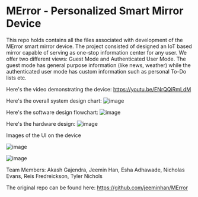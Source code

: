 # MError - Personalized Smart Mirror Device

This repo holds contains all the files associated with development of the MError smart mirror device.
The project consisted of designed an IoT based mirror capable of serving as one-stop information center for any user. We offer two different views: Guest Mode and Authenticated User Mode. The guest mode has general purpose information (like news, weather) while the authenticated user mode has custom information such as personal To-Do lists etc.

Here's the video demonstrating the device: https://youtu.be/ENrQQiRmLdM

Here's the overall system design chart:
![image](https://github.com/akashgajendra/MError/assets/55374010/e32d18ce-16db-4df5-84d5-eb55a7e1f736)

Here's the software design flowchart:
![image](https://github.com/akashgajendra/MError/assets/55374010/e3061db1-4dd8-4121-8d87-18fa4fef77d1)

Here's the hardware design:
![image](https://github.com/akashgajendra/MError/assets/55374010/4bc8e185-a779-41cd-9a2a-6c6380f49a79)

Images of the UI on the device

![image](https://github.com/akashgajendra/MError/assets/55374010/38afb6cd-4a12-41b3-9f01-e016b48e2bc2)

![image](https://github.com/akashgajendra/MError/assets/55374010/f510f0e8-901b-413b-a156-6acc8c2f9c76)

Team Members: Akash Gajendra, Jeemin Han, Esha Adhawade, Nicholas Evans, Reis Fredreickson, Tyler Nichols

The original repo can be found here: https://github.com/jeeminhan/MError
